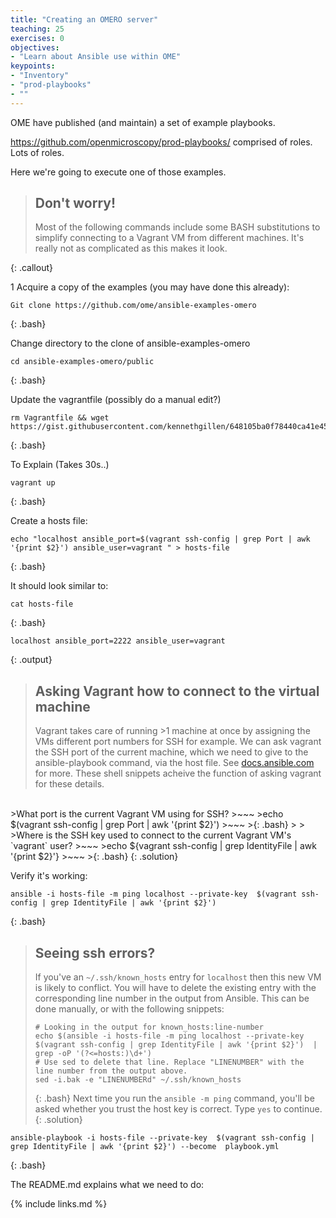 ```yaml
---
title: "Creating an OMERO server"
teaching: 25
exercises: 0
objectives:
- "Learn about Ansible use within OME"
keypoints:
- "Inventory"
- "prod-playbooks"
- ""
---
```

OME have published (and maintain) a set of example playbooks.

https://github.com/openmicroscopy/prod-playbooks/
  comprised of roles. Lots of roles. 


Here we're going to execute one of those examples.

> ## Don't worry!
>
> Most of the following commands include some BASH substitutions to simplify connecting to a Vagrant VM from different machines. It's really not as complicated as this makes it look.
>
{: .callout}

1 Acquire a copy of the examples (you may have done this already):

~~~
Git clone https://github.com/ome/ansible-examples-omero
~~~
{: .bash} 

Change directory to the clone of ansible-examples-omero
~~~
cd ansible-examples-omero/public 
~~~
{: .bash} 

Update the vagrantfile (possibly do a manual edit?)
~~~
rm Vagrantfile && wget https://gist.githubusercontent.com/kennethgillen/648105ba0f78440ca41e45963c471744/raw/c6e05535bb20ce08e515d0a10615406838728291/Vagrantfile
~~~
{: .bash} 

To Explain
(Takes 30s..)
~~~
vagrant up
~~~
{: .bash} 


Create a hosts file:
~~~
echo "localhost ansible_port=$(vagrant ssh-config | grep Port | awk '{print $2}') ansible_user=vagrant " > hosts-file
~~~
{: .bash}

It should look similar to:
~~~
cat hosts-file
~~~
{: .bash}
~~~
localhost ansible_port=2222 ansible_user=vagrant
~~~
{: .output}


> ## Asking Vagrant how to connect to the virtual machine
> 
> Vagrant takes care of running >1 machine at once by 
> assigning the VMs different port numbers for SSH for example.
> We can ask vagrant the SSH port of the current machine, which we
> need to give to the ansible-playbook command, via the host file.
> See [docs.ansible.com](http://docs.ansible.com/ansible/latest/intro_inventory.html) 
> for more. These shell snippets acheive the function of asking vagrant for these details.
>
<br/>
>What port is the current Vagrant VM using for SSH?
>~~~
>echo $(vagrant ssh-config | grep Port | awk '{print $2}')
>~~~
>{: .bash} 
>
>
<br/>
>Where is the SSH key used to connect to the current Vagrant VM's `vagrant` user?
>~~~
>echo ${vagrant ssh-config | grep IdentityFile | awk '{print $2}'}
>~~~
>{: .bash} 
{: .solution}

Verify it's working:
~~~
ansible -i hosts-file -m ping localhost --private-key  $(vagrant ssh-config | grep IdentityFile | awk '{print $2}')
~~~
{: .bash}

>## Seeing ssh errors?
>
>If you've an `~/.ssh/known_hosts` entry for `localhost` then this new 
>VM is likely to conflict. You will have to delete the existing entry 
>with the corresponding line number in the output from Ansible.
>This can be done manually, or with the following snippets:
>~~~
># Looking in the output for known_hosts:line-number
>echo $(ansible -i hosts-file -m ping localhost --private-key  $(vagrant ssh-config | grep IdentityFile | awk '{print $2}')  | grep -oP '(?<=hosts:)\d+')
># Use sed to delete that line. Replace "LINENUMBER" with the line number from the output above.
>sed -i.bak -e "LINENUMBERd" ~/.ssh/known_hosts
>~~~
>{: .bash} 
> Next time you run the `ansible -m ping` command, you'll be asked whether you trust the host key is correct. Type `yes` to continue.
{: .solution}

~~~
ansible-playbook -i hosts-file --private-key  $(vagrant ssh-config | grep IdentityFile | awk '{print $2}') --become  playbook.yml
~~~
{: .bash}

The README.md explains what we need to do:

{% include links.md %}
